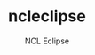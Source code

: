 ---
layout: project

permalink: /projetos/ncleclipse/

title: ncleclipse
subtitle: "NCL Eclipse"

duration: 2007 - 2009

excerpt: "NCL Eclipse is an Eclipse plug-in to ease the development of NCL applications in textual mode. It provides advanced features for programmers, such as contextual code suggestion, syntax coloring, error marking, and hypertextual navigation."

site: http://www.telemidia.puc-rio.br/~roberto/ncleclipse/pt-br/

categories: 
 - projetos
 - ferramentas
 
tags:
  - java
  - eclipse
  - autoria
  - multimídia
  - ginga
  - ncl
  - ncleclipse
  - plugin
  - laws
  - ufma
---